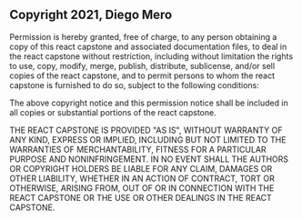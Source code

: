 ## Copyright 2021, Diego Mero

Permission is hereby granted, free of charge, to any person obtaining a copy of this react capstone and associated documentation files, to deal in the react capstone without restriction, including without limitation the rights to use, copy, modify, merge, publish, distribute, sublicense, and/or sell copies of the react capstone, and to permit persons to whom the react capstone is furnished to do so, subject to the following conditions:

The above copyright notice and this permission notice shall be included in all copies or substantial portions of the react capstone.

THE REACT CAPSTONE IS PROVIDED "AS IS", WITHOUT WARRANTY OF ANY KIND, EXPRESS OR IMPLIED, INCLUDING BUT NOT LIMITED TO THE WARRANTIES OF MERCHANTABILITY, FITNESS FOR A PARTICULAR PURPOSE AND NONINFRINGEMENT. IN NO EVENT SHALL THE AUTHORS OR COPYRIGHT HOLDERS BE LIABLE FOR ANY CLAIM, DAMAGES OR OTHER LIABILITY, WHETHER IN AN ACTION OF CONTRACT, TORT OR OTHERWISE, ARISING FROM, OUT OF OR IN CONNECTION WITH THE REACT CAPSTONE OR THE USE OR OTHER DEALINGS IN THE REACT CAPSTONE.
